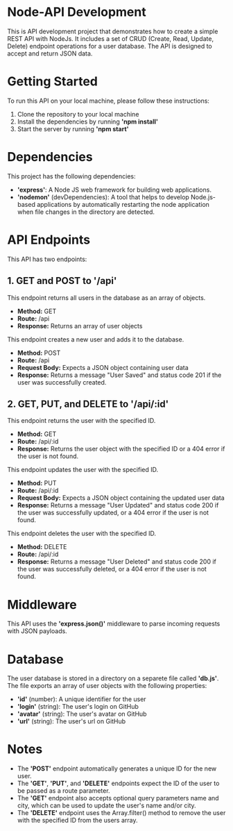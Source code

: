 # Node-API Development

This is API development project that demonstrates how to create a simple REST API with NodeJs. It includes a set of CRUD (Create, Read, Update, Delete) endpoint operations for a user database. The API is designed to accept and return JSON data.

# Getting Started

To run this API on your local machine, please follow these instructions:

1. Clone the repository to your local machine
2. Install the dependencies by running <b>'npm install'</b>
3. Start the server by running <b>'npm start'</b>

# Dependencies

This project has the following dependencies:

- <b>'express'</b>: A Node JS web framework for building web applications.
- <b>'nodemon'</b> (devDependencies): A tool that helps to develop Node.js-based applications by automatically restarting the node application when file changes in the directory are detected.

# API Endpoints

This API has two endpoints:

## 1. GET and POST to '/api'

This endpoint returns all users in the database as an array of objects.

- <b>Method:</b> GET
- <b>Route:</b> /api
- <b>Response:</b> Returns an array of user objects

This endpoint creates a new user and adds it to the database.

- <b>Method:</b> POST
- <b>Route:</b> /api
- <b>Request Body:</b> Expects a JSON object containing user data
- <b>Response:</b> Returns a message "User Saved" and status code 201 if the user was successfully created.

## 2. GET, PUT, and DELETE to '/api/:id'

This endpoint returns the user with the specified ID.

- <b>Method:</b> GET
- <b>Route:</b> /api/:id
- <b>Response:</b> Returns the user object with the specified ID or a 404 error if the user is not found.

This endpoint updates the user with the specified ID.

- <b>Method:</b> PUT
- <b>Route:</b> /api/:id
- <b>Request Body:</b> Expects a JSON object containing the updated user data
- <b>Response:</b> Returns a message "User Updated" and status code 200 if the user was successfully updated, or a 404 error if the user is not found.

This endpoint deletes the user with the specified ID.

- <b>Method:</b> DELETE
- <b>Route:</b> /api/:id
- <b>Response:</b> Returns a message "User Deleted" and status code 200 if the user was successfully deleted, or a 404 error if the user is not found.

# Middleware

This API uses the <b>'express.json()'</b> middleware to parse incoming requests with JSON payloads.

# Database

The user database is stored in a directory on a separete file called <b>'db.js'</b>. The file exports an array of user objects with the following properties:

- <b>'id'</b> (number): A unique identifier for the user
- <b>'login'</b> (string): The user's login on GitHub
- <b>'avatar'</b> (string): The user's avatar on GitHub
- <b>'url'</b> (string): The user's url on GitHub

# Notes

- The <b>'POST'</b> endpoint automatically generates a unique ID for the new user.
- The <b>'GET'</b>, <b>'PUT'</b>, and <b>'DELETE'</b> endpoints expect the ID of the user to be passed as a route parameter.
- The <b>'GET'</b> endpoint also accepts optional query parameters name and city, which can be used to update the user's name and/or city.
- The <b>'DELETE'</b> endpoint uses the Array.filter() method to remove the user with the specified ID from the users array.
